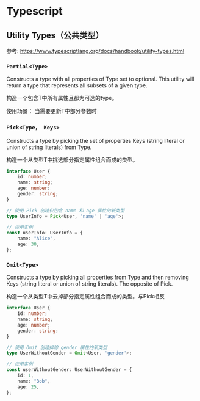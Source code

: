 # Typescript

## Utility Types（公共类型）

参考: https://www.typescriptlang.org/docs/handbook/utility-types.html

### `Partial<Type>`

Constructs a type with all properties of Type set to optional. This utility will return a type that represents all subsets of a given type.

构造一个包含T中所有属性且都为可选的type。

使用场景： 当需要更新T中部分参数时

### `Pick<Type， Keys>`

Constructs a type by picking the set of properties Keys (string literal or union of string literals) from Type.

构造一个从类型T中挑选部分指定属性组合而成的类型。

```typescript
interface User {
    id: number;
    name: string;
    age: number;
    gender: string;
}

// 使用 Pick 创建仅包含 name 和 age 属性的新类型
type UserInfo = Pick<User, 'name' | 'age'>;

// 应用实例
const userInfo: UserInfo = {
    name: "Alice",
    age: 30,
};
```

### `Omit<Type>`

Constructs a type by picking all properties from Type and then removing Keys (string literal or union of string literals). The opposite of Pick.

构造一个从类型T中去掉部分指定属性组合而成的类型。与Pick相反

```typescript
interface User {
    id: number;
    name: string;
    age: number;
    gender: string;
}

// 使用 Omit 创建排除 gender 属性的新类型
type UserWithoutGender = Omit<User, 'gender'>;

// 应用实例
const userWithoutGender: UserWithoutGender = {
    id: 1,
    name: "Bob",
    age: 25,
};
```